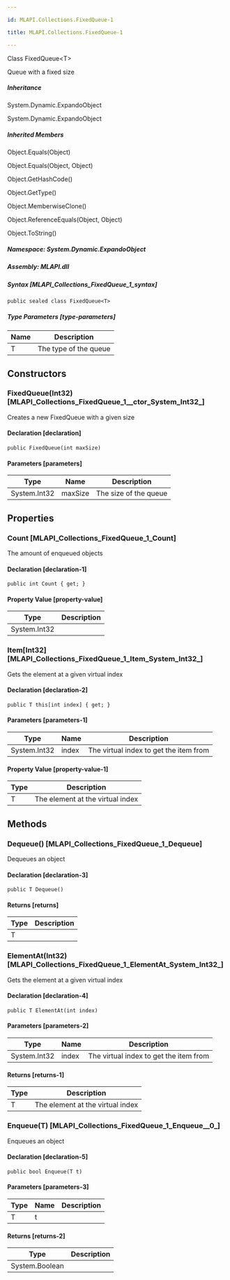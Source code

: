 ```yaml
---

id: MLAPI.Collections.FixedQueue-1

title: MLAPI.Collections.FixedQueue-1

---
```


Class FixedQueue\<T\>

<div class="markdown level0 summary" markdown="1">

Queue with a fixed size

</div>

<div class="markdown level0 conceptual" markdown="1">

</div>

<div class="inheritance" markdown="1">

##### Inheritance

<div class="level0" markdown="1">

System.Dynamic.ExpandoObject

</div>

<div class="level1" markdown="1">

System.Dynamic.ExpandoObject

</div>

</div>

<div class="inheritedMembers" markdown="1">

##### Inherited Members

<div markdown="1">

Object.Equals(Object)

</div>

<div markdown="1">

Object.Equals(Object, Object)

</div>

<div markdown="1">

Object.GetHashCode()

</div>

<div markdown="1">

Object.GetType()

</div>

<div markdown="1">

Object.MemberwiseClone()

</div>

<div markdown="1">

Object.ReferenceEquals(Object, Object)

</div>

<div markdown="1">

Object.ToString()

</div>

</div>

##### **Namespace**: System.Dynamic.ExpandoObject

##### **Assembly**: MLAPI.dll

##### Syntax [MLAPI_Collections_FixedQueue_1_syntax]

    public sealed class FixedQueue<T>

##### Type Parameters [type-parameters]

| Name | Description           |
|------|-----------------------|
| T    | The type of the queue |

## Constructors 

### FixedQueue(Int32) [MLAPI_Collections_FixedQueue_1__ctor_System_Int32_]

<div class="markdown level1 summary" markdown="1">

Creates a new FixedQueue with a given size

</div>

<div class="markdown level1 conceptual" markdown="1">

</div>

#### Declaration [declaration]

    public FixedQueue(int maxSize)

#### Parameters [parameters]

| Type         | Name    | Description           |
|--------------|---------|-----------------------|
| System.Int32 | maxSize | The size of the queue |

## Properties 

### Count [MLAPI_Collections_FixedQueue_1_Count]

<div class="markdown level1 summary" markdown="1">

The amount of enqueued objects

</div>

<div class="markdown level1 conceptual" markdown="1">

</div>

#### Declaration [declaration-1]

    public int Count { get; }

#### Property Value [property-value]

| Type         | Description |
|--------------|-------------|
| System.Int32 |             |

### Item\[Int32\] [MLAPI_Collections_FixedQueue_1_Item_System_Int32_]

<div class="markdown level1 summary" markdown="1">

Gets the element at a given virtual index

</div>

<div class="markdown level1 conceptual" markdown="1">

</div>

#### Declaration [declaration-2]

    public T this[int index] { get; }

#### Parameters [parameters-1]

| Type         | Name  | Description                            |
|--------------|-------|----------------------------------------|
| System.Int32 | index | The virtual index to get the item from |

#### Property Value [property-value-1]

| Type | Description                      |
|------|----------------------------------|
| T    | The element at the virtual index |

## Methods 

### Dequeue() [MLAPI_Collections_FixedQueue_1_Dequeue]

<div class="markdown level1 summary" markdown="1">

Dequeues an object

</div>

<div class="markdown level1 conceptual" markdown="1">

</div>

#### Declaration [declaration-3]

    public T Dequeue()

#### Returns [returns]

| Type | Description |
|------|-------------|
| T    |             |

### ElementAt(Int32) [MLAPI_Collections_FixedQueue_1_ElementAt_System_Int32_]

<div class="markdown level1 summary" markdown="1">

Gets the element at a given virtual index

</div>

<div class="markdown level1 conceptual" markdown="1">

</div>

#### Declaration [declaration-4]

    public T ElementAt(int index)

#### Parameters [parameters-2]

| Type         | Name  | Description                            |
|--------------|-------|----------------------------------------|
| System.Int32 | index | The virtual index to get the item from |

#### Returns [returns-1]

| Type | Description                      |
|------|----------------------------------|
| T    | The element at the virtual index |

### Enqueue(T) [MLAPI_Collections_FixedQueue_1_Enqueue__0_]

<div class="markdown level1 summary" markdown="1">

Enqueues an object

</div>

<div class="markdown level1 conceptual" markdown="1">

</div>

#### Declaration [declaration-5]

    public bool Enqueue(T t)

#### Parameters [parameters-3]

| Type | Name | Description |
|------|------|-------------|
| T    | t    |             |

#### Returns [returns-2]

| Type           | Description |
|----------------|-------------|
| System.Boolean |             |
